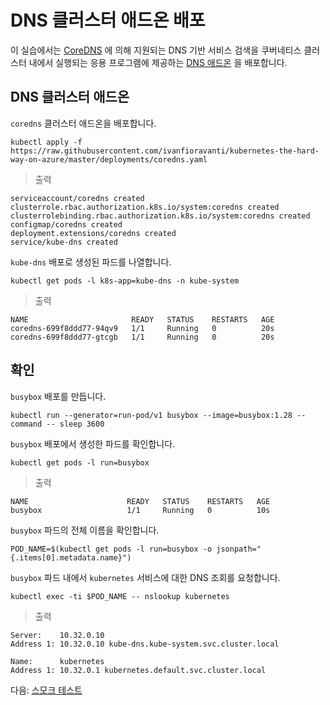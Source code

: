 # DNS 클러스터 애드온 배포

이 실습에서는 [CoreDNS](https://kubernetes.io/docs/concepts/services-networking/dns-pod-service/) 에 의해 지원되는 DNS 기반 서비스 검색을 쿠버네티스 클러스터 내에서 실행되는 응용 프로그램에 제공하는 [DNS 애드온](https://coredns.io/) 을 배포합니다.

## DNS 클러스터 애드온

`coredns` 클러스터 애드온을 배포합니다.

```
kubectl apply -f https://raw.githubusercontent.com/ivanfioravanti/kubernetes-the-hard-way-on-azure/master/deployments/coredns.yaml
```

> 출력

```
serviceaccount/coredns created
clusterrole.rbac.authorization.k8s.io/system:coredns created
clusterrolebinding.rbac.authorization.k8s.io/system:coredns created
configmap/coredns created
deployment.extensions/coredns created
service/kube-dns created
```

`kube-dns` 배포로 생성된 파드를 나열합니다.

```
kubectl get pods -l k8s-app=kube-dns -n kube-system
```

> 출력

```
NAME                       READY   STATUS    RESTARTS   AGE
coredns-699f8ddd77-94qv9   1/1     Running   0          20s
coredns-699f8ddd77-gtcgb   1/1     Running   0          20s
```

## 확인

`busybox` 배포를 만듭니다.

```
kubectl run --generator=run-pod/v1 busybox --image=busybox:1.28 --command -- sleep 3600
```

`busybox` 배포에서 생성한 파드를 확인합니다.

```
kubectl get pods -l run=busybox
```

> 출력

```
NAME                      READY   STATUS    RESTARTS   AGE
busybox                   1/1     Running   0          10s
```

`busybox` 파드의 전체 이름을 확인합니다.

```
POD_NAME=$(kubectl get pods -l run=busybox -o jsonpath="{.items[0].metadata.name}")
```

`busybox` 파드 내에서 `kubernetes` 서비스에 대한 DNS 조회를 요청합니다.

```
kubectl exec -ti $POD_NAME -- nslookup kubernetes
```

> 출력

```
Server:    10.32.0.10
Address 1: 10.32.0.10 kube-dns.kube-system.svc.cluster.local

Name:      kubernetes
Address 1: 10.32.0.1 kubernetes.default.svc.cluster.local
```

다음: [스모크 테스트](13-smoke-test.md)
